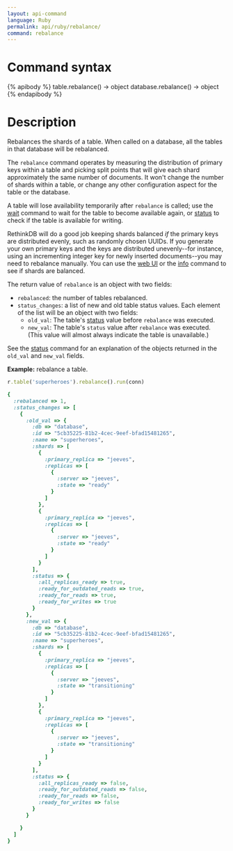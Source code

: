 ```yaml
---
layout: api-command
language: Ruby
permalink: api/ruby/rebalance/
command: rebalance
---
```

# Command syntax #

{% apibody %}
table.rebalance() &rarr; object
database.rebalance() &rarr; object
{% endapibody %}

# Description #

Rebalances the shards of a table. When called on a database, all the tables in that database will be rebalanced.

The `rebalance` command operates by measuring the distribution of primary keys within a table and picking split points that will give each shard approximately the same number of documents. It won't change the number of shards within a table, or change any other configuration aspect for the table or the database.

A table will lose availability temporarily after `rebalance` is called; use the [wait](/api/ruby/wait) command to wait for the table to become available again, or [status](/api/ruby/status) to check if the table is available for writing.

RethinkDB will do a good job keeping shards balanced *if* the primary keys are distributed evenly, such as randomly chosen UUIDs. If you generate your own primary keys and the keys are distributed unevenly--for instance, using an incrementing integer key for newly inserted documents--you may need to rebalance manually. You can use the [web UI](/docs/administration-tools/) or the [info](/api/ruby/info) command to see if shards are balanced.

The return value of `rebalance` is an object with two fields:

* `rebalanced`: the number of tables rebalanced.
* `status_changes`: a list of new and old table status values. Each element of the list will be an object with two fields:
    * `old_val`: The table's [status](/api/ruby/status) value before `rebalance` was executed.
    * `new_val`: The table's `status` value after `rebalance` was executed. (This value will almost always indicate the table is unavailable.)

See the [status](/api/ruby/status) command for an explanation of the objects returned in the `old_val` and `new_val` fields.

__Example:__ rebalance a table.

```rb
r.table('superheroes').rebalance().run(conn)

{
  :rebalanced => 1,
  :status_changes => [
    {
      :old_val => {
        :db => "database",
        :id => "5cb35225-81b2-4cec-9eef-bfad15481265",
        :name => "superheroes",
        :shards => [
          {
            :primary_replica => "jeeves",
            :replicas => [
              {
                :server => "jeeves",
                :state => "ready"
              }
            ]
          },
          {
            :primary_replica => "jeeves",
            :replicas => [
              {
                :server => "jeeves",
                :state => "ready"
              }
            ]
          }
        ],
        :status => {
          :all_replicas_ready => true,
          :ready_for_outdated_reads => true,
          :ready_for_reads => true,
          :ready_for_writes => true
        }
      },
      :new_val => {
        :db => "database",
        :id => "5cb35225-81b2-4cec-9eef-bfad15481265",
        :name => "superheroes",
        :shards => [
          {
            :primary_replica => "jeeves",
            :replicas => [
              {
                :server => "jeeves",
                :state => "transitioning"
              }
            ]
          },
          {
            :primary_replica => "jeeves",
            :replicas => [
              {
                :server => "jeeves",
                :state => "transitioning"
              }
            ]
          }
        ],
        :status => {
          :all_replicas_ready => false,
          :ready_for_outdated_reads => false,
          :ready_for_reads => false,
          :ready_for_writes => false
        }
      }

    }
  ]
}
```
